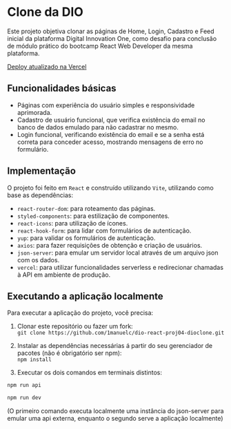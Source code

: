 # Clone da DIO

Este projeto objetiva clonar as páginas de Home, Login, Cadastro e Feed inicial da plataforma Digital Innovation One, como desafio para conclusão de módulo prático do bootcamp React Web Developer da mesma plataforma.

[Deploy atualizado na Vercel](https://dio-react-proj04-dioclone.vercel.app/)

## Funcionalidades básicas
* Páginas com experiência do usuário simples e responsividade aprimorada.
* Cadastro de usuário funcional, que verifica existência do email no banco de dados emulado para não cadastrar no mesmo.
* Login funcional, verificando existência do email e se a senha está correta para conceder acesso, mostrando mensagens de erro no formulário.

## Implementação
O projeto foi feito em `React` e construído utilizando `Vite`, utilizando como base as dependências:
* `react-router-dom`: para roteamento das páginas.
* `styled-components`: para estilização de componentes.
* `react-icons`: para utilização de ícones.
* `react-hook-form`: para lidar com formulários de autenticação.
* `yup`: para validar os formulários de autenticação.
* `axios`: para fazer requisições de obtenção e criação de usuários.
* `json-server`: para emular um servidor local através de um arquivo json com os dados.
* `vercel`: para utilizar funcionalidades serverless e redirecionar chamadas à API em ambiente de produção.

## Executando a aplicação localmente
Para executar a aplicação do projeto, você precisa:

1. Clonar este repositório ou fazer um fork: <br/>
`git clone https://github.com/1manuelc/dio-react-proj04-dioclone.git`

2. Instalar as dependências necessárias á partir do seu gerenciador de pacotes (não é obrigatório ser npm): <br/>
`npm install`

3. Executar os dois comandos em terminais distintos: <br/>
```bash
npm run api
```
```bash
npm run dev
```
(O primeiro comando executa localmente uma instância do json-server para emular uma api externa, enquanto o segundo serve a aplicação localmente)
